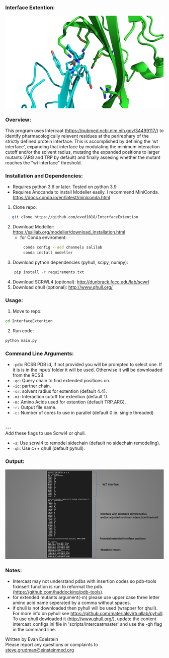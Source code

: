 ### Interface Extention:

![output](Media/ctla4cd80.png)
 
### Overview:

This program uses Intercaat (https://pubmed.ncbi.nlm.nih.gov/34499117/) to identify pharmacologically relevent residues at the perirephary of the strictly defined protein interface. This is accomplished by defining the 'wt interface', expanding that interface by modulating the minimum interaction cutoff and/or the solvent radius, mutating the expanded positions to larger mutants (ARG and TRP by default) and finally assesing whether the mutant reaches the "wt interface" threshold.


### Installation and Dependencies:
* Requires python 3.6 or later. Tested on python 3.9
* Requires Anocanda to install Modeller easily. I recommend MiniConda. https://docs.conda.io/en/latest/miniconda.html
1. Clone repo:
```sh
   git clone https://github.com/eved1018/InterfaceExtention
```
2. Download Modeller: https://salilab.org/modeller/download_installation.html
    * for Conda enviroment:
```sh 
        conda config --add channels salilab
        conda install modeller
```
3. Download python dependencies (pyhull, scipy, numpy):
```sh
    pip install -r requirements.txt 
```
4. Download SCRWL4 (optional): http://dunbrack.fccc.edu/lab/scwrl
5. Download qhull (optional): http://www.qhull.org/


### Usage:
1. Move to repo:
```sh
cd InterfaceExtention
```
2. Run code:
```sh
python main.py 
```
### Command Line Arguments:
* `-pdb`: RCSB PDB id, if not provided you will be prompted to select one. If it is is in the input/ folder it will be used. Otherwise it will be downloaded from the RCSB.
* `-qc`: Query chain to find extended positions on.
* `-ic`: partner chain.
* `-sr`: solvent radius for extention (default 4.4).
* `-mi`: Interaction cutoff for extention (default 1).
* `-m:` Amino Acids used for extention (default TRP,ARG).
* `-r:` Output file name. 
* `-c:` Number of cores to use in parallel (default 0 ie. single threaded)
<br/>
---
<br/>
Add these flags to use Scrwl4 or qhull.

* `-s`: Use scrwl4 to remodel sidechain (default no sidechain remodeling).
* `-qh`: Use c++ qhull (default pyhull). 

### Output:
![output](Media/results.png)


### Notes:
* Intercaat may not understand pdbs with insertion codes so pdb-tools fixinsert function is run to reformat the pdb. (https://github.com/haddocking/pdb-tools).
* for extended mutants argument(-m) please use upper case three letter amino acid name seperated by a comma without spaces.
* if qhull is not downloaded then pyhull will be used (wrapper for qhull). For more info on pyhull see https://github.com/materialsvirtuallab/pyhull. To use qhull dowloaded it (http://www.qhull.org/),  update the content intercaat_configs.ini file in 'scripts/intercaatmaster' and use the -qh flag in the command line.


Written by Evan Edelstein 
<br />
Please report any questions or complaints to steve.grudman@einsteinmed.org

<br />
<br />
<div id="Footer"></div>